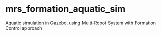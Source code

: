 # mrs_formation_aquatic_sim
Aquatic simulation in Gazebo, using Multi-Robot System with Formation Control approach 
